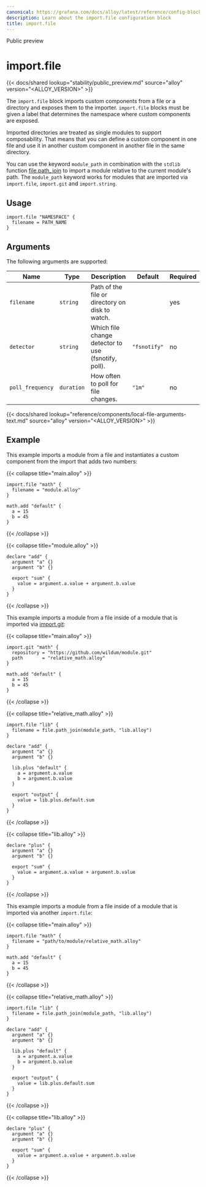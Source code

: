 ```yaml
---
canonical: https://grafana.com/docs/alloy/latest/reference/config-blocks/import.file/
description: Learn about the import.file configuration block
title: import.file
---
```


<span class="badge docs-labels__stage docs-labels__item">Public preview</span>

# import.file

{{< docs/shared lookup="stability/public_preview.md" source="alloy" version="<ALLOY_VERSION>" >}}

The `import.file` block imports custom components from a file or a directory and exposes them to the importer.
`import.file` blocks must be given a label that determines the namespace where custom components are exposed.

Imported directories are treated as single modules to support composability.
That means that you can define a custom component in one file and use it in another custom component in another file
in the same directory.

You can use the keyword `module_path` in combination with the `stdlib` function [file.path_join][] to import a module relative to the current module's path.
The `module_path` keyword works for modules that are imported via `import.file`, `import.git` and `import.string`.

## Usage

```alloy
import.file "NAMESPACE" {
  filename = PATH_NAME
}
```

## Arguments

The following arguments are supported:

| Name             | Type       | Description                                         | Default      | Required |
| ---------------- | ---------- | --------------------------------------------------- | ------------ | -------- |
| `filename`       | `string`   | Path of the file or directory on disk to watch.     |              | yes      |
| `detector`       | `string`   | Which file change detector to use (fsnotify, poll). | `"fsnotify"` | no       |
| `poll_frequency` | `duration` | How often to poll for file changes.                 | `"1m"`       | no       |

{{< docs/shared lookup="reference/components/local-file-arguments-text.md" source="alloy" version="<ALLOY_VERSION>" >}}

## Example

This example imports a module from a file and instantiates a custom component from the import that adds two numbers:

{{< collapse title="main.alloy" >}}

```alloy
import.file "math" {
  filename = "module.alloy"
}

math.add "default" {
  a = 15
  b = 45
}
```

{{< /collapse >}}

{{< collapse title="module.alloy" >}}

```alloy
declare "add" {
  argument "a" {}
  argument "b" {}

  export "sum" {
    value = argument.a.value + argument.b.value
  }
}
```

{{< /collapse >}}


This example imports a module from a file inside of a module that is imported via [import.git][]:

{{< collapse title="main.alloy" >}}

```alloy
import.git "math" {
  repository = "https://github.com/wildum/module.git"
  path       = "relative_math.alloy"
}

math.add "default" {
  a = 15
  b = 45
}
```

{{< /collapse >}}

{{< collapse title="relative_math.alloy" >}}

```alloy
import.file "lib" {
  filename = file.path_join(module_path, "lib.alloy")
}

declare "add" {
  argument "a" {}
  argument "b" {}

  lib.plus "default" {
    a = argument.a.value
    b = argument.b.value
  }

  export "output" {
    value = lib.plus.default.sum
  }
}
```

{{< /collapse >}}

{{< collapse title="lib.alloy" >}}

```alloy
declare "plus" {
  argument "a" {}
  argument "b" {}

  export "sum" {
    value = argument.a.value + argument.b.value
  }
}
```

{{< /collapse >}}

This example imports a module from a file inside of a module that is imported via another `import.file`:

{{< collapse title="main.alloy" >}}

```alloy
import.file "math" {
  filename = "path/to/module/relative_math.alloy"
}

math.add "default" {
  a = 15
  b = 45
}
```

{{< /collapse >}}

{{< collapse title="relative_math.alloy" >}}

```alloy
import.file "lib" {
  filename = file.path_join(module_path, "lib.alloy")
}

declare "add" {
  argument "a" {}
  argument "b" {}

  lib.plus "default" {
    a = argument.a.value
    b = argument.b.value
  }

  export "output" {
    value = lib.plus.default.sum
  }
}
```

{{< /collapse >}}

{{< collapse title="lib.alloy" >}}

```alloy
declare "plus" {
  argument "a" {}
  argument "b" {}

  export "sum" {
    value = argument.a.value + argument.b.value
  }
}
```

{{< /collapse >}}



[file.path_join]: ../../stdlib/file/
[import.git]: ../import.git/